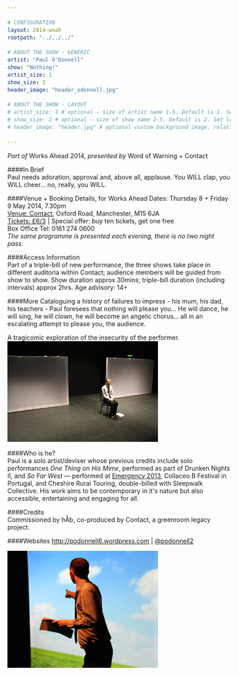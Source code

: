 ```yaml
---

# CONFIGURATION
layout: 2014-woah
rootpath: "../../../"

# ABOUT THE SHOW - GENERIC
artist: "Paul O'Donnell"
show: "Nothing!"
artist_size: 1
show_size: 2
header_image: "header_odonnell.jpg"

# ABOUT THE SHOW - LAYOUT
# artist_size: 1 # optional - size of artist name 1-5. Default is 1. Set longer names to lower values
# show_size: 2 # optional - size of show name 2-5. Default is 2. Set longer names to lower values
# header_image: "header.jpg" # optional custom background image, relative to current page

---
```

*Part of* Works Ahead 2014, *presented by* Word of Warning + Contact      
         
####In Brief                      
Paul needs adoration, approval and, above all, applause. You WILL clap, you WILL cheer… no, really, you WILL.        
      
####Venue + Booking Details, for Works Ahead
Dates: Thursday 8 + Friday 9 May 2014, 7.30pm    
[Venue: Contact](http://contactmcr.com/visit/getting-here/), Oxford Road, Manchester, M15 6JA    
[Tickets: £6/3](http://contactmcr.com/whats-on/13071-works-ahead-2014/booking) | Special offer: buy ten tickets, get one free       
Box Office Tel: 0161 274 0600        
*The same programme is presented each evening, there is no two night pass.*        
       
####Access Information      
Part of a triple-bill of new performance, the three shows take place in different auditoria within Contact; audience members will be guided from show to show. Show duration approx 30mins; triple-bill duration (including intervals) approx 2hrs. Age advisory: 14+           
     
####More
Cataloguing a history of failures to impress - his mum, his dad, his teachers - Paul foresees that nothing will please you… He will dance, he will sing, he will clown, he will become an angelic chorus… all in an escalating attempt to please you, the audience.    

A tragicomic exploration of the insecurity of the performer.    
![Nothing!](odonnell1.jpg)    
      
####Who is he?        
Paul is a solo artist/deviser whose previous credits include solo performances *One Thing on His Mime*, performed as part of Drunken Nights II, and *So Far West* — performed at [Emergency 2013](/archive/2013-emergency/z1), Collaceo B Festival in Portugal, and Cheshire Rural Touring, double-billed with Sleepwalk Collective. His work aims to be contemporary in it's nature but also accessible, entertaining and engaging for all.       
         
####Credits         
Commissioned by hÅb, co-produced by Contact, a greenroom legacy project.
       
####Websites
<http://podonnell6.wordpress.com> | [@podonnell2](http://twitter.com/podonnell2)    

![Nothing!](odonnell2.jpg)    
